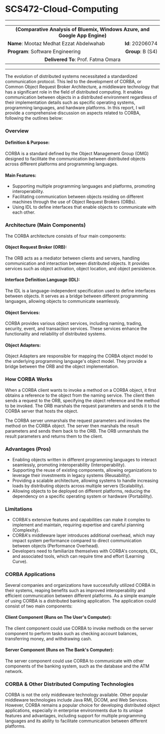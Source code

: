 # SCS472-Cloud-Computing
---

<div align="center">
  <table width="100%">
    <tr>
      <td colspan="2" align="center"><strong>(Comparative Analysis of Bluemix, Windows Azure, and Google App Engine)</strong></td>
    </tr>
    <tr>
      <td align="left"><strong>Name</strong>: Mootaz Medhat Ezzat Abdelwahab</td>
      <td align="right"><strong>Id</strong>: 20206074</td>
    </tr>
    <tr>
      <td align="left"><strong>Program</strong>: Software Engineering</td>
      <td align="right"><strong>Group</strong>: B (S4)</td>
    </tr>
    <tr>
      <td colspan="2" align="center"><strong>Delivered To</strong>: Prof. Fatma Omara</td>
    </tr>
  </table>
</div>

---

The evolution of distributed systems necessitated a standardized communication protocol. This led to the development of CORBA, or Common Object Request Broker Architecture, a middleware technology that has a significant role in the field of distributed computing. It enables communication between objects in a distributed environment regardless of their implementation details such as specific operating systems, programming languages, and hardware platforms. In this report, I will provide a comprehensive discussion on aspects related to CORBA, following the outlines below:

### Overview

#### Definition & Purpose:
CORBA is a standard defined by the Object Management Group (OMG) designed to facilitate the communication between distributed objects across different platforms and programming languages.

#### Main Features:
- Supporting multiple programming languages and platforms, promoting interoperability.
- Facilitating communication between objects residing on different machines through the use of Object Request Brokers (ORBs).
- Using IDL to define interfaces that enable objects to communicate with each other.

### Architecture (Main Components)

The CORBA architecture consists of four main components:

#### Object Request Broker (ORB):
The ORB acts as a mediator between clients and servers, handling communication and interaction between distributed objects. It provides services such as object activation, object location, and object persistence.

#### Interface Definition Language (IDL):
The IDL is a language-independent specification used to define interfaces between objects. It serves as a bridge between different programming languages, allowing objects to communicate seamlessly.

#### Object Services:
CORBA provides various object services, including naming, trading, security, event, and transaction services. These services enhance the functionality and reliability of distributed systems.

#### Object Adapters:
Object Adapters are responsible for mapping the CORBA object model to the underlying programming language's object model. They provide a bridge between the ORB and the object implementation.

### How CORBA Works

When a CORBA client wants to invoke a method on a CORBA object, it first obtains a reference to the object from the naming service. The client then sends a request to the ORB, specifying the object reference and the method to be invoked. The ORB marshals the request parameters and sends it to the CORBA server that hosts the object.

The CORBA server unmarshals the request parameters and invokes the method on the CORBA object. The server then marshals the result parameters and sends them back to the ORB. The ORB unmarshals the result parameters and returns them to the client.

### Advantages (Pros)

- Enabling objects written in different programming languages to interact seamlessly, promoting interoperability (Interoperability).
- Supporting the reuse of existing components, allowing organizations to leverage their investments in legacy systems (Reusability).
- Providing a scalable architecture, allowing systems to handle increasing loads by distributing objects across multiple servers (Scalability).
- Allowing objects to be deployed on different platforms, reducing the dependency on a specific operating system or hardware (Portability).

### Limitations

- CORBA's extensive features and capabilities can make it complex to implement and maintain, requiring expertise and careful planning (Complexity).
- CORBA's middleware layer introduces additional overhead, which may impact system performance compared to direct communication between objects (Performance Overhead).
- Developers need to familiarize themselves with CORBA's concepts, IDL, and associated tools, which can require time and effort (Learning Curve).

### CORBA Applications

Several companies and organizations have successfully utilized CORBA in their systems, reaping benefits such as improved interoperability and efficient communication between different platforms. As a simple example of using CORBA is a distributed banking application. The application could consist of two main components:

#### Client Component (Runs on The User's Computer):
The client component could use CORBA to invoke methods on the server component to perform tasks such as checking account balances, transferring money, and withdrawing cash.

#### Server Component (Runs on The Bank's Computer):
The server component could use CORBA to communicate with other components of the banking system, such as the database and the ATM network.

### CORBA & Other Distributed Computing Technologies

CORBA is not the only middleware technology available. Other popular middleware technologies include Java RMI, DCOM, and Web Services. However, CORBA remains a popular choice for developing distributed object applications, especially in enterprise environments due to its unique features and advantages, including support for multiple programming languages and its ability to facilitate communication between different platforms.
